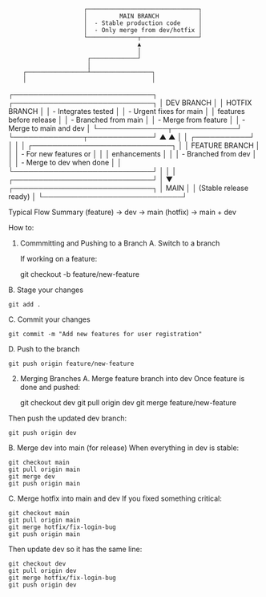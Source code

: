                          ┌───────────────────────────────┐
                         │         MAIN BRANCH           │
                         │  - Stable production code     │
                         │  - Only merge from dev/hotfix │
                         └──────────────┬────────────────┘
                                        ▲
                                        │
                          ┌─────────────┘
                          │
        ┌─────────────────┴─────────────────┐
        │                                   │
┌────────────────────────────┐     ┌────────────────────────────┐
│         DEV BRANCH         │     │        HOTFIX BRANCH       │
│  - Integrates tested       │     │  - Urgent fixes for main   │
│    features before release │     │  - Branched from main      │
│  - Merge from feature      │     │  - Merge to main and dev   │
└──────────────┬─────────────┘     └──────────────┬─────────────┘
               ▲                                 ▲
               │                                 │
   ┌───────────┘                                 │
   │                                             │
┌────────────────────────────┐                   │
│       FEATURE BRANCH       │                   │
│  - For new features or     │                   │
│    enhancements            │                   │
│  - Branched from dev       │                   │
│  - Merge to dev when done  │                   │
└────────────────────────────┘                   │
                                                 │
                                                 │
                    ┌────────────────────────────┘
                    │
                    ▼
          ┌────────────────────────────┐
          │          MAIN              │
          │   (Stable release ready)   │
          └────────────────────────────┘

Typical Flow Summary
(feature) → dev → main
(hotfix) → main + dev

How to: 

1. Commmitting and Pushing to a Branch
A. Switch to a branch 
    
    If working on a feature: 
    
    git checkout -b feature/new-feature

B. Stage your changes

    git add . 

C. Commit your changes

    git commit -m "Add new features for user registration" 

D. Push to the branch 

    git push origin feature/new-feature

2. Merging Branches
A. Merge feature branch into dev 
Once feature is done and pushed: 

    git checkout dev
    git pull origin dev
    git merge feature/new-feature

Then push the updated dev branch: 

    git push origin dev

B. Merge dev into main (for release) 
When everything in dev is stable: 

    git checkout main 
    git pull origin main
    git merge dev
    git push origin main

C. Merge hotfix into main and dev
If you fixed something critical: 

    git checkout main 
    git pull origin main 
    git merge hotfix/fix-login-bug
    git push origin main

Then update dev so it has the same line: 

    git checkout dev
    git pull origin dev
    git merge hotfix/fix-login-bug
    git push origin dev